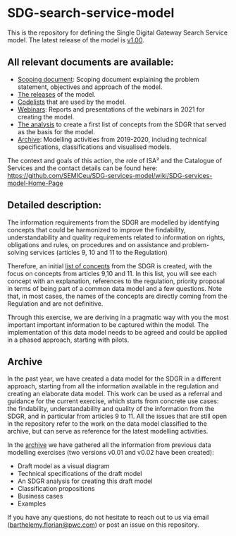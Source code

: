 # SDG-search-service-model
This is the repository for defining the Single Digital Gateway Search Service model. The latest release of the model is [v1.00](https://semiceu.github.io/SDG-search-service-model/releases/v1.00/).
  
## All relevant documents are available:
 * [Scoping document](https://github.com/SEMICeu/SDG-search-service-model/blob/master/Scoping%20SDG%20Services%20model.pdf): Scoping document explaining the problem statement, objectives and approach of the model.
 * [The releases](https://github.com/SEMICeu/SDG-search-service-model/tree/master/releases) of the model.
 * [Codelists](https://github.com/SEMICeu/SDG-search-service-model/tree/master/codelists) that are used by the model.
 * [Webinars](https://github.com/SEMICeu/SDG-search-service-model/tree/master/webinars): Reports and presentations of the webinars in 2021 for creating the model. 
 * [The analysis](https://github.com/SEMICeu/SDG-services-model/tree/master/SDG%20concepts) to create a first list of concepts from the SDGR that served as the basis for the model. 
 * [Archive](https://github.com/SEMICeu/SDG-services-model/tree/master/archive): Modelling activities from 2019-2020, including technical specifications, classifications and visualised models.

     
The context and goals of this action, the role of ISA² and the Catalogue of Services and the contact details can be found here:   https://github.com/SEMICeu/SDG-services-model/wiki/SDG-services-model-Home-Page

## Detailed description:
The information requirements from the SDGR are modelled by identifying concepts that could be harmonized to improve the findability, understandability and quality requirements related to information on rights, obligations and rules, on procedures and on assistance and problem-solving services (articles 9, 10 and 11 to the Regulation)

Therefore, an initial [list of concepts](https://github.com/SEMICeu/SDG-services-model/tree/master/SDG%20concepts) from the SDGR is created, with the focus on concepts from articles 9,10 and 11. In this list, you will see each concept with an explanation, references to the regulation, priority proposal in terms of being part of a common data model and a few questions. Note that, in most cases, the names of the concepts are directly coming from the Regulation and are not definitive.

Through this exercise, we are deriving in a pragmatic way with you the most important important information to be captured within the model. The implementation of this data model needs to be agreed and could be applied in a phased approach, starting with pilots.

## Archive
In the past year, we have created a data model for the SDGR in a different approach, starting from all the information available in the regulation and creating an elaborate data model. This work can be used as a referral and guidance for the current exercise, which starts from concrete use cases: the findability, understandability and quality of the information from the SDGR, and in particular from articles 9 to 11.  All the issues that are still open in the repository refer to the work on the data model classified to the archive, but can serve as reference for the latest modelling activities. 

In the [archive](https://github.com/SEMICeu/SDG-services-model/tree/master/archive) we have gathered all the information from previous data modelling exercises (two versions v0.01 and v0.02 have been created):
* Draft model as a visual diagram
* Technical specifications of the draft model
* An SDGR analysis for creating this draft model
* Classification propositions
* Business cases
* Examples

If you have any questions, do not hesitate to reach out to us via email (barthelemy.florian@pwc.com) or post an issue on this repository.

